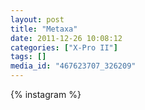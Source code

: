 ```yaml
---
layout: post
title: "Metaxa"
date: 2011-12-26 10:08:12
categories: ["X-Pro II"]
tags: []
media_id: "467623707_326209"
---
```


{% instagram %}
